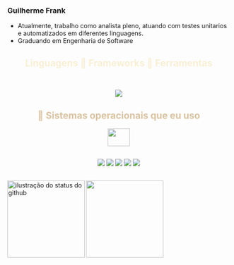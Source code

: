 ### Guilherme Frank 

- Atualmente, trabalho como analista pleno, atuando com testes unitarios e automatizados em diferentes linguagens.
- Graduando em Engenharia de Software

<h2 align="center" style="color: #f8efd4;"> Linguagens 🔗 Frameworks 🔗 Ferramentas </h2>

<div style="display: inline_block" align="center"><br>
  <p align="center">
    <a href="https://skillicons.dev">
      <img src="https://skillicons.dev/icons?i=js,html,css,vscode,git&perline=14" />
    </a>
  </p>
</div>

<h2 align="center" style="color: #DAC29F;"> 🔗 Sistemas operacionais que eu uso </h2>
<p align="center">
    <a href="[https://skillicons.dev](https://cdn.jsdelivr.net/gh/devicons/devicon@v2.15.1/devicon.min.css">
      <img width="50" height="40" src="https://cdn.jsdelivr.net/gh/devicons/devicon/icons/windows8/windows8-original.svg"/>
    </a>
  </p>


##

<div align="center"> 
    <a href="https://www.instagram.com/ellacodez" target="_blank"><img src="https://img.shields.io/badge/-Instagram-%23E4405F?style=for-the-badge&logo=instagram&logoColor=white" target="_blank"></a>
   <a href="https://discord.gg/K6AGw2Pjem" target="_blank"><img src="https://img.shields.io/badge/Discord-7289DA?style=for-the-badge&logo=discord&logoColor=white" target="_blank"></a> 
   <a href ="mailto:contato@juliasnts44@gmail.com"><img src="https://img.shields.io/badge/-Gmail-%23333?style=for-the-badge&logo=gmail&logoColor=white" target="_blank"></a>
   <a href="https://www.linkedin.com/in/julia-gabriella-262154261" target="_blank"><img src="https://img.shields.io/badge/-LinkedIn-%230077B5?style=for-the-badge&logo=linkedin&logoColor=white" target="_blank"></a> 
    <a href="https://dev.to/sntsella" target="_blank"><img src="https://img.shields.io/badge/dev.to-0A0A0A?style=for-the-badge&logo=devdotto&logoColor=white"></a> 
</div>

##

<div style="display: flex; align-items: center;">
  <a href="https://github.com/sntsella">
  <img height="175em" src="https://github-readme-stats.vercel.app/api?username=sntsella&show_icons=true&title_color=783c00&text_color=af552e&icon_color=783c00&bg_color=f8efd4&cache_seconds=2300" alt="ilustração do status do github">    
  <img align="right" height="175em" src="https://github-readme-stats.vercel.app/api/top-langs/?username=sntsella&title_color=783c00&text_color=af552e&icon_color=783c00&bg_color=f8efd4&layout=compact&langs_count=16"/>
</div>
